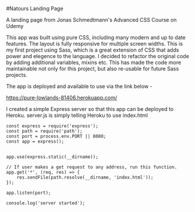 #Natours Landing Page

A landing page from Jonas Schmedtmann's Advanced CSS Course on Udemy

This app was built using pure CSS, including many modern and up to date features. The layout is fully responsive for multiple screen widths. This is my first project using Sass, which is a great extension of CSS that adds power and elegence to the language. I decided to refactor the original code by adding additional variables, mixins etc. This has made the code more maintainable not only for this project, but also re-usable for future Sass projects. 

The app is deployed and available to use via the link below - 

https://pure-lowlands-81406.herokuapp.com/

I created a simple Express server so that this app can be deployed to Heroku. server.js is simply telling Heroku to use index.html

```
const express = require('express');
const path = require('path');
const port = process.env.PORT || 8080;
const app = express();


app.use(express.static(__dirname));

// If user makes a get request to any address, run this function. 
app.get('*', (req, res) => {
    res.sendFile(path.resolve(__dirname, 'index.html'));
});

app.listen(port);

console.log('server started');
```

